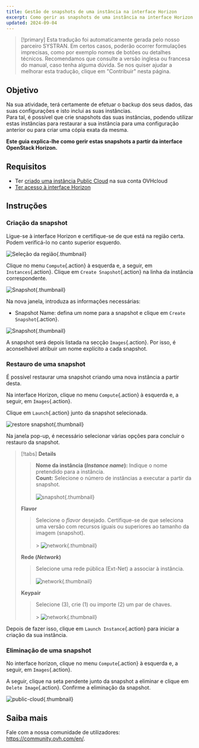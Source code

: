 ```yaml
---
title: Gestão de snapshots de uma instância na interface Horizon
excerpt: Como gerir as snapshots de uma instância na interface Horizon
updated: 2024-09-04
---
```


> [!primary]
> Esta tradução foi automaticamente gerada pelo nosso parceiro SYSTRAN. Em certos casos, poderão ocorrer formulações imprecisas, como por exemplo nomes de botões ou detalhes técnicos. Recomendamos que consulte a versão inglesa ou francesa do manual, caso tenha alguma dúvida. Se nos quiser ajudar a melhorar esta tradução, clique em "Contribuir" nesta página.
>

## Objetivo

Na sua atividade, terá certamente de efetuar o backup dos seus dados, das suas configurações e isto inclui as suas instâncias.<br>
Para tal, é possível que crie snapshots das suas instâncias, podendo utilizar estas instâncias para restaurar a sua instância para uma configuração anterior ou para criar uma cópia exata da mesma.

**Este guia explica-lhe como gerir estas snapshots a partir da interface OpenStack Horizon.**

## Requisitos

- Ter [criado uma instância Public Cloud](/pages/public_cloud/compute/public-cloud-first-steps#3o-passo-criacao-de-uma-instancia) na sua conta OVHcloud
- [Ter acesso à interface Horizon](/pages/public_cloud/compute/introducing_horizon)

## Instruções

### Criação da snapshot

Ligue-se à interface Horizon e certifique-se de que está na região certa. Podem verificá-lo no canto superior esquerdo. 

![Seleção da região](images/region2021.png){.thumbnail}

Clique no menu `Compute`{.action} à esquerda e, a seguir, em `Instances`{.action}. Clique em `Create Snapshot`{.action} na linha da instância correspondente.

![Snapshot](images/createsnapshot.png){.thumbnail}

Na nova janela, introduza as informações necessárias:

* Snapshot Name: defina um nome para a snapshot e clique em `Create Snapshot`{.action}.

![Snapshot](images/createsnapshot2.png){.thumbnail}

A snapshot será depois listada na secção `Images`{.action}. Por isso, é aconselhável atribuir um nome explícito a cada snapshot.

### Restauro de uma snapshot

É possível restaurar uma snapshot criando uma nova instância a partir desta.

Na interface Horizon, clique no menu `Compute`{.action} à esquerda e, a seguir, em `Images`{.action}.

Clique em `Launch`{.action} junto da snapshot selecionada.

![restore snapshot](images/restornapshot.png){.thumbnail}

Na janela pop-up, é necessário selecionar várias opções para concluir o restauro da snapshot.

> [!tabs]
> **Details**
>>
>> **Nome da instância (*Instance name*):** Indique o nome pretendido para a instância.<br>
>> **Count:** Selecione o número de instâncias a executar a partir da snapshot.<br><br>
>>![snapshot](images/restornapshot1.png){.thumbnail}<br>
>>
> **Flavor**
>>
>> Selecione o *flavor* desejado. Certifique-se de que seleciona uma versão com recursos iguais ou superiores ao tamanho da imagem (snapshot).<br><br>>
>>![network](images/restornapshot2.png){.thumbnail}<br>
>>
> **Rede (*Network*)**
>>
>> Selecione uma rede pública (Ext-Net) a associar à instância.<br><br>
>>![network](images/restornapshot3.png){.thumbnail}<br>
>>
> **Keypair**
>>
>> Selecione (3), crie (1) ou importe (2) um par de chaves.<br><br>>
>>![network](images/restornapshot4.png){.thumbnail}<br>
>>

Depois de fazer isso, clique em `Launch Instance`{.action} para iniciar a criação da sua instância.

### Eliminação de uma snapshot

No interface horizon, clique no menu `Compute`{.action} à esquerda e, a seguir, em `Images`{.action}.

A seguir, clique na seta pendente junto da snapshot a eliminar e clique em `Delete Image`{.action}. Confirme a eliminação da snapshot.

![public-cloud](images/deletesnapshot.png){.thumbnail}

## Saiba mais

Fale com a nossa comunidade de utilizadores: <https://community.ovh.com/en/>.
